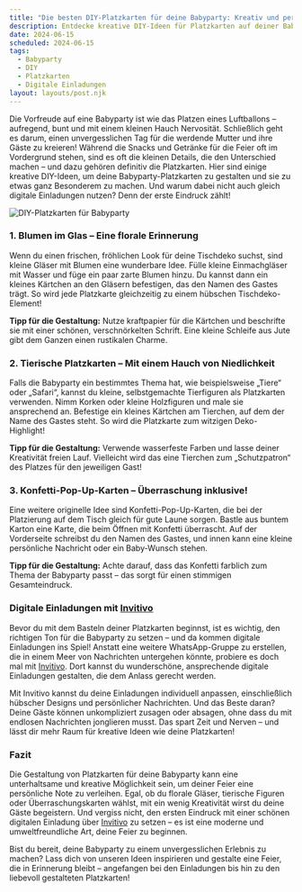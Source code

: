 ```yaml
---
title: "Die besten DIY-Platzkarten für deine Babyparty: Kreativ und persönlich gestalten"
description: Entdecke kreative DIY-Ideen für Platzkarten auf deiner Babyparty, die nicht nur schön aussehen, sondern auch eine persönliche Note verleihen. Plus: Warum digitale Einladungen der perfekte Start sind!
date: 2024-06-15
scheduled: 2024-06-15
tags:
  - Babyparty
  - DIY
  - Platzkarten
  - Digitale Einladungen
layout: layouts/post.njk
---
```


Die Vorfreude auf eine Babyparty ist wie das Platzen eines Luftballons – aufregend, bunt und mit einem kleinen Hauch Nervosität. Schließlich geht es darum, einen unvergesslichen Tag für die werdende Mutter und ihre Gäste zu kreieren! Während die Snacks und Getränke für die Feier oft im Vordergrund stehen, sind es oft die kleinen Details, die den Unterschied machen – und dazu gehören definitiv die Platzkarten. Hier sind einige kreative DIY-Ideen, um deine Babyparty-Platzkarten zu gestalten und sie zu etwas ganz Besonderem zu machen. Und warum dabei nicht auch gleich digitale Einladungen nutzen? Denn der erste Eindruck zählt!

![DIY-Platzkarten für Babyparty](/img/babyparty-placecards.webp)

### 1. **Blumen im Glas – Eine florale Erinnerung**

Wenn du einen frischen, fröhlichen Look für deine Tischdeko suchst, sind kleine Gläser mit Blumen eine wunderbare Idee. Fülle kleine Einmachgläser mit Wasser und füge ein paar zarte Blumen hinzu. Du kannst dann ein kleines Kärtchen an den Gläsern befestigen, das den Namen des Gastes trägt. So wird jede Platzkarte gleichzeitig zu einem hübschen Tischdeko-Element!

**Tipp für die Gestaltung:** Nutze kraftpapier für die Kärtchen und beschrifte sie mit einer schönen, verschnörkelten Schrift. Eine kleine Schleife aus Jute gibt dem Ganzen einen rustikalen Charme.

### 2. **Tierische Platzkarten – Mit einem Hauch von Niedlichkeit**

Falls die Babyparty ein bestimmtes Thema hat, wie beispielsweise „Tiere“ oder „Safari“, kannst du kleine, selbstgemachte Tierfiguren als Platzkarten verwenden. Nimm Korken oder kleine Holzfiguren und male sie ansprechend an. Befestige ein kleines Kärtchen am Tierchen, auf dem der Name des Gastes steht. So wird die Platzkarte zum witzigen Deko-Highlight!

**Tipp für die Gestaltung:** Verwende wasserfeste Farben und lasse deiner Kreativität freien Lauf. Vielleicht wird das eine Tierchen zum „Schutzpatron“ des Platzes für den jeweiligen Gast!

### 3. **Konfetti-Pop-Up-Karten – Überraschung inklusive!**

Eine weitere originelle Idee sind Konfetti-Pop-Up-Karten, die bei der Platzierung auf dem Tisch gleich für gute Laune sorgen. Bastle aus buntem Karton eine Karte, die beim Öffnen mit Konfetti überrascht. Auf der Vorderseite schreibst du den Namen des Gastes, und innen kann eine kleine persönliche Nachricht oder ein Baby-Wunsch stehen.

**Tipp für die Gestaltung:** Achte darauf, dass das Konfetti farblich zum Thema der Babyparty passt – das sorgt für einen stimmigen Gesamteindruck.

### **Digitale Einladungen mit [Invitivo](https://invitivo.com/create)**

Bevor du mit dem Basteln deiner Platzkarten beginnst, ist es wichtig, den richtigen Ton für die Babyparty zu setzen – und da kommen digitale Einladungen ins Spiel! Anstatt eine weitere WhatsApp-Gruppe zu erstellen, die in einem Meer von Nachrichten untergehen könnte, probiere es doch mal mit [Invitivo](https://invitivo.com/). Dort kannst du wunderschöne, ansprechende digitale Einladungen gestalten, die dem Anlass gerecht werden.

Mit Invitivo kannst du deine Einladungen individuell anpassen, einschließlich hübscher Designs und persönlicher Nachrichten. Und das Beste daran? Deine Gäste können unkompliziert zusagen oder absagen, ohne dass du mit endlosen Nachrichten jonglieren musst. Das spart Zeit und Nerven – und lässt dir mehr Raum für kreative Ideen wie deine Platzkarten!

### **Fazit**

Die Gestaltung von Platzkarten für deine Babyparty kann eine unterhaltsame und kreative Möglichkeit sein, um deiner Feier eine persönliche Note zu verleihen. Egal, ob du florale Gläser, tierische Figuren oder Überraschungskarten wählst, mit ein wenig Kreativität wirst du deine Gäste begeistern. Und vergiss nicht, den ersten Eindruck mit einer schönen digitalen Einladung über [Invitivo](https://invitivo.com/) zu setzen – es ist eine moderne und umweltfreundliche Art, deine Feier zu beginnen.

Bist du bereit, deine Babyparty zu einem unvergesslichen Erlebnis zu machen? Lass dich von unseren Ideen inspirieren und gestalte eine Feier, die in Erinnerung bleibt – angefangen bei den Einladungen bis hin zu den liebevoll gestalteten Platzkarten!
